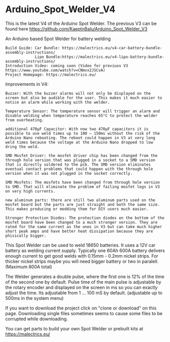 # Arduino_Spot_Welder_V4
This is the latest V4 of the Arduino Spot Welder. The previous V3 can be found here https://github.com/KaeptnBalu/Arduino_Spot_Welder_V3

An Arduino based Spot Welder for battery welding

    Build Guide: Car Bundle: https://malectrics.eu/v4-car-battery-bundle-assembly-instructions/ 
                 Lipo Bundle:https://malectrics.eu/v4-lipo-battery-bundle-assembly-instructions/
    Introduction Video: coming soon (Video for previuos V3 https://www.youtube.com/watch?v=CNmvx2JSCvA)
    Project Homepage: https://malectrics.eu/

Improvements in V4:

    Buzzer: With the buzzer alarms will not only be displayed on the screen but also be audible for the user. This makes it much easier to notice an alarm while working with the welder.
    
    Temperature Sensor: The temperature sensor will trigger an alarm and disable welding when temperature reaches 65°C to protect the welder from overheating.
    
    additional 470µF Capacitor: With now two 470µF capacitors it is possible to use weld times up to 100 – 150ms without the risk of the Arduino Nano rebooting. The reboot could happen in V3 at very long weld times because the voltage at the Arduino Nano dropped to low dring the weld.
    
    SMD Mosfet Driver: the mosfet driver chip has been changed from the through hole version that was plugged in a socket to a SMD version that is directly soldered to the pcb. The SMD version eliminates eventual contact problems that could happen with the through hole version when it was not plugged in the socket correctly.

    SMD Mosfets: The mosfets have been changed from through hole version to SMD. That will eliminate the problem of failing mosfet legs in V3 on very high currents.
    
    new aluminum parts: there are still two aluminum parts used on the mosfet board but the parts are just straight and both the same size. This makes producing or modding them for DIY users much easier.
    
    Stronger Protection Diodes: The protection diodes on the bottom of the mosfet board have been changed to a much stronger version. They are rated for the same current as the ones in V3 but can take much higher short peak amps and have better heat dissipation because they are phisically bigger.


This Spot Welder can be used to weld 18650 batteries. It uses a 12V car battery as welding current supply. Typically one 60Ah 600A battery delivers enough current to get good welds with 0.15mm - 0.2mm nickel strips. For thicker nickel strips maybe you will need bigger battery or two in paralell. (Maximum 800A total)

The Welder generates a double pulse, where the first one is 12% of the time of the second one by default. Pulse time of the main pulse is adjustable by the rotary encoder and displayed on the screen in ms so you can exactly adjust the time. Its adjustable from 1 … 100 mS by default. (adjustable up to 500ms in the system menu)

If you want to download the project click on "clone or download" on this page. Downloading single files sometimes seems to cause some files to be corrupted while downloading.

You can get parts to build your own Spot Welder or prebuilt kits at https://malectrics.eu/
